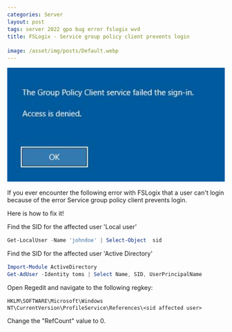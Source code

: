 ```yaml
---
categories: Server
layout: post
tags: server 2022 gpo bug error fslogix wvd
title: FSLogix - Service group policy client prevents login

image: /asset/img/posts/Default.webp
---
```


![Assign users](/assets/GrouppolicyClientServiceFailedTheSignIn/error.png)

If you ever encounter the following error with FSLogix that a user can't login because of the error Service group policy client prevents login.

Here is how to fix it!


Find the SID for the affected user 'Local user'

```powershell
Get-LocalUser -Name 'johndoe' | Select-Object  sid
```

Find the SID for the affected user 'Active Directory'

```powershell
Import-Module ActiveDirectory
Get-AdUser -Identity toms | Select Name, SID, UserPrincipalName
```

Open Regedit and navigate to the following regkey:

```
HKLM\SOFTWARE\Microsoft\Windows NT\CurrentVersion\ProfileService\References\<sid affected user>
```

Change the "RefCount" value to 0.